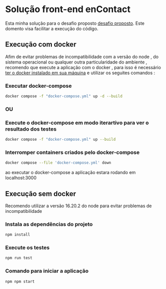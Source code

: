 # Solução front-end enContact

Esta minha solução para o desafio proposto [desafio proposto](https://github.com/EnkiGroup/DesafioReactFrontendJunior2024).
Este domento visa facilitar a execução do código.

## Execução com docker

Afim de evitar problemas de incompatibilidade com a versão do node , do sistema operacional ou qualquer outra particularidade do ambiente , recomendo que execute a aplicação com o docker , para isso é necessário [ter o docker instalado em sua máquina](https://www.docker.com/products/docker-desktop/) e utilizar os seguites comandos :

### Executar docker-compose

```bash
docker compose -f "docker-compose.yml" up -d --build
```
### OU

### Execute o docker-compose em modo iterartivo para ver o resultado dos testes

```bash
docker compose -f "docker-compose.yml" up --build
```

### Interromper containers criados pelo docker-compose

```bash
docker compose --file 'docker-compose.yml' down
```

ao executar o docker-compose a aplicação estara rodando em localhost:3000

## Execução sem docker

Recomendo utilizar a versão 16.20.2 do node para evitar problemas de incompatibilidade

### Instala as dependências do projeto

```bash
npm install
```

### Execute os testes

```bash
npm run test
```


### Comando para iniciar a aplicação

```bash
npm npm start
```
